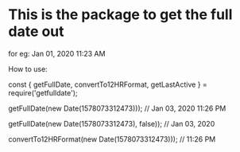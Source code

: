 # This is the package to get the full date out 
for eg: Jan 01, 2020 11:23 AM

How to use:

const { getFullDate, convertTo12HRFormat, getLastActive } = require('getfulldate');

getFullDate(new Date(1578073312473)));
// Jan 03, 2020 11:26 PM

getFullDate(new Date(1578073312473), false));
// Jan 03, 2020 

convertTo12HRFormat(new Date(1578073312473)));
// 11:26 PM
